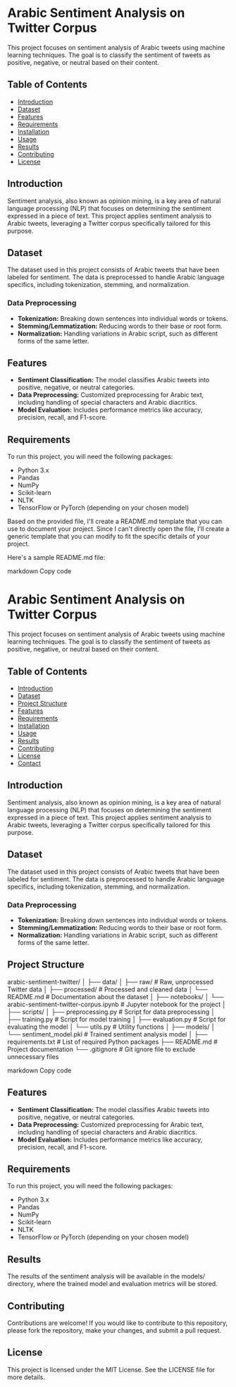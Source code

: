# Arabic Sentiment Analysis on Twitter Corpus

This project focuses on sentiment analysis of Arabic tweets using machine learning techniques. The goal is to classify the sentiment of tweets as positive, negative, or neutral based on their content.

## Table of Contents

- [Introduction](#introduction)
- [Dataset](#dataset)
- [Features](#features)
- [Requirements](#requirements)
- [Installation](#installation)
- [Usage](#usage)
- [Results](#results)
- [Contributing](#contributing)
- [License](#license)


## Introduction

Sentiment analysis, also known as opinion mining, is a key area of natural language processing (NLP) that focuses on determining the sentiment expressed in a piece of text. This project applies sentiment analysis to Arabic tweets, leveraging a Twitter corpus specifically tailored for this purpose.

## Dataset

The dataset used in this project consists of Arabic tweets that have been labeled for sentiment. The data is preprocessed to handle Arabic language specifics, including tokenization, stemming, and normalization.

### Data Preprocessing
- **Tokenization:** Breaking down sentences into individual words or tokens.
- **Stemming/Lemmatization:** Reducing words to their base or root form.
- **Normalization:** Handling variations in Arabic script, such as different forms of the same letter.


## Features

- **Sentiment Classification:** The model classifies Arabic tweets into positive, negative, or neutral categories.
- **Data Preprocessing:** Customized preprocessing for Arabic text, including handling of special characters and Arabic diacritics.
- **Model Evaluation:** Includes performance metrics like accuracy, precision, recall, and F1-score.

## Requirements

To run this project, you will need the following packages:

- Python 3.x
- Pandas
- NumPy
- Scikit-learn
- NLTK
- TensorFlow or PyTorch (depending on your chosen model)


Based on the provided file, I'll create a README.md template that you can use to document your project. Since I can't directly open the file, I'll create a generic template that you can modify to fit the specific details of your project.

Here's a sample README.md file:

markdown
Copy code
# Arabic Sentiment Analysis on Twitter Corpus

This project focuses on sentiment analysis of Arabic tweets using machine learning techniques. The goal is to classify the sentiment of tweets as positive, negative, or neutral based on their content.

## Table of Contents

- [Introduction](#introduction)
- [Dataset](#dataset)
- [Project Structure](#project-structure)
- [Features](#features)
- [Requirements](#requirements)
- [Installation](#installation)
- [Usage](#usage)
- [Results](#results)
- [Contributing](#contributing)
- [License](#license)
- [Contact](#contact)

## Introduction

Sentiment analysis, also known as opinion mining, is a key area of natural language processing (NLP) that focuses on determining the sentiment expressed in a piece of text. This project applies sentiment analysis to Arabic tweets, leveraging a Twitter corpus specifically tailored for this purpose.

## Dataset

The dataset used in this project consists of Arabic tweets that have been labeled for sentiment. The data is preprocessed to handle Arabic language specifics, including tokenization, stemming, and normalization.

### Data Preprocessing
- **Tokenization:** Breaking down sentences into individual words or tokens.
- **Stemming/Lemmatization:** Reducing words to their base or root form.
- **Normalization:** Handling variations in Arabic script, such as different forms of the same letter.

## Project Structure

arabic-sentiment-twitter/ │ ├── data/ │ ├── raw/ # Raw, unprocessed Twitter data │ ├── processed/ # Processed and cleaned data │ └── README.md # Documentation about the dataset │ ├── notebooks/ │ └── arabic-sentiment-twitter-corpus.ipynb # Jupyter notebook for the project │ ├── scripts/ │ ├── preprocessing.py # Script for data preprocessing │ ├── training.py # Script for model training │ ├── evaluation.py # Script for evaluating the model │ └── utils.py # Utility functions │ ├── models/ │ └── sentiment_model.pkl # Trained sentiment analysis model │ ├── requirements.txt # List of required Python packages ├── README.md # Project documentation └── .gitignore # Git ignore file to exclude unnecessary files

markdown
Copy code

## Features

- **Sentiment Classification:** The model classifies Arabic tweets into positive, negative, or neutral categories.
- **Data Preprocessing:** Customized preprocessing for Arabic text, including handling of special characters and Arabic diacritics.
- **Model Evaluation:** Includes performance metrics like accuracy, precision, recall, and F1-score.

## Requirements

To run this project, you will need the following packages:

- Python 3.x
- Pandas
- NumPy
- Scikit-learn
- NLTK
- TensorFlow or PyTorch (depending on your chosen model)


## Results
The results of the sentiment analysis will be available in the models/ directory, where the trained model and evaluation metrics will be stored.

## Contributing
Contributions are welcome! If you would like to contribute to this repository, please fork the repository, make your changes, and submit a pull request.

## License
This project is licensed under the MIT License. See the LICENSE file for more details.

